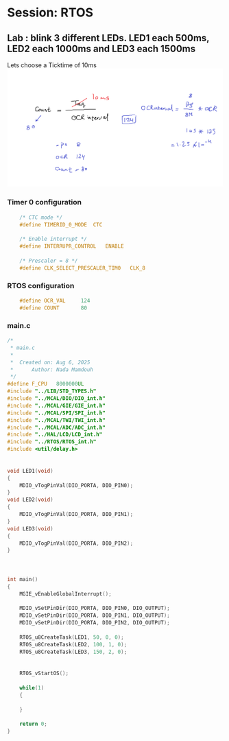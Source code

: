 # Session: RTOS

## Lab : blink 3 different LEDs. LED1 each 500ms, LED2 each 1000ms and LED3 each 1500ms
Lets choose a Ticktime of 10ms
<img src="../assets/_2.png">

### Timer 0 configuration
```c
    /* CTC mode */
    #define TIMERID_0_MODE	CTC

    /* Enable interrupt */
    #define INTERRUPR_CONTROL	ENABLE

    /* Prescaler = 8 */
    #define CLK_SELECT_PRESCALER_TIM0	CLK_8

```

### RTOS configuration
```c
    #define OCR_VAL		124
    #define COUNT		80
```

### main.c
```c
/*
 * main.c
 *
 *  Created on: Aug 6, 2025
 *      Author: Nada Mamdouh
 */
#define F_CPU 	8000000UL
#include "../LIB/STD_TYPES.h"
#include "../MCAL/DIO/DIO_int.h"
#include "../MCAL/GIE/GIE_int.h"
#include "../MCAL/SPI/SPI_int.h"
#include "../MCAL/TWI/TWI_int.h"
#include "../MCAL/ADC/ADC_int.h"
#include "../HAL/LCD/LCD_int.h"
#include "../RTOS/RTOS_int.h"
#include <util/delay.h>


void LED1(void)
{
	MDIO_vTogPinVal(DIO_PORTA, DIO_PIN0);
}
void LED2(void)
{
	MDIO_vTogPinVal(DIO_PORTA, DIO_PIN1);
}
void LED3(void)
{
	MDIO_vTogPinVal(DIO_PORTA, DIO_PIN2);
}



int main()
{
	MGIE_vEnableGlobalInterrupt();

	MDIO_vSetPinDir(DIO_PORTA, DIO_PIN0, DIO_OUTPUT);
	MDIO_vSetPinDir(DIO_PORTA, DIO_PIN1, DIO_OUTPUT);
	MDIO_vSetPinDir(DIO_PORTA, DIO_PIN2, DIO_OUTPUT);

	RTOS_u8CreateTask(LED1, 50, 0, 0);
	RTOS_u8CreateTask(LED2, 100, 1, 0);
	RTOS_u8CreateTask(LED3, 150, 2, 0);


	RTOS_vStartOS();

	while(1)
	{

	}

	return 0;
}

```